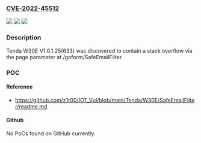 ### [CVE-2022-45512](https://cve.mitre.org/cgi-bin/cvename.cgi?name=CVE-2022-45512)
![](https://img.shields.io/static/v1?label=Product&message=n%2Fa&color=blue)
![](https://img.shields.io/static/v1?label=Version&message=n%2Fa&color=blue)
![](https://img.shields.io/static/v1?label=Vulnerability&message=n%2Fa&color=brighgreen)

### Description

Tenda W30E V1.0.1.25(633) was discovered to contain a stack overflow via the page parameter at /goform/SafeEmailFilter.

### POC

#### Reference
- https://github.com/z1r00/IOT_Vul/blob/main/Tenda/W30E/SafeEmailFilter/readme.md

#### Github
No PoCs found on GitHub currently.

